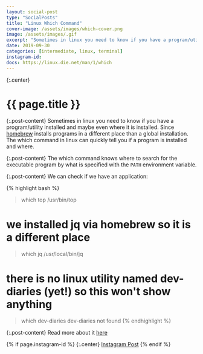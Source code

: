 ```yaml
---
layout: social-post
type: "SocialPosts"
title: "Linux Which Command"
cover-image: /assets/images/which-cover.png
image: /assets/images/.gif
excerpt: "Sometimes in linux you need to know if you have a program/utility installed and maybe even where it is installed."
date: 2019-09-30
categories: [intermediate, linux, terminal]
instagram-id:
docs: https://linux.die.net/man/1/which
---
```

{:.center}
# {{ page.title }}

{:.post-content}
Sometimes in linux you need to know if you have a program/utility installed and
maybe even where it is installed. Since [homebrew](/social-posts/homebrew-introduction/) installs programs in a different
place than a global installation. The which command in linux can quickly tell
you if a program is installed and where.

{:.post-content}
The which command knows where to search for the executable program by what is specified
with the `PATH` environment variable.

{:.post-content}
We can check if we have an application:

{% highlight bash %}
> which top
/usr/bin/top

# we installed jq via homebrew so it is a different place
> which jq
/usr/local/bin/jq

# there is no linux utility named dev-diaries (yet!) so this won't show anything
> which dev-diaries
dev-diaries not found
{% endhighlight %}

{:.post-content}
Read more about it <a href="{{page.docs}}" target="_blank">here</a>

{% if page.instagram-id %}
{:.center}
<a class="insta-link" href="https://www.instagram.com/p/{{page.instagram-id}}" target="_blank">Instagram Post</a>
{% endif %}

